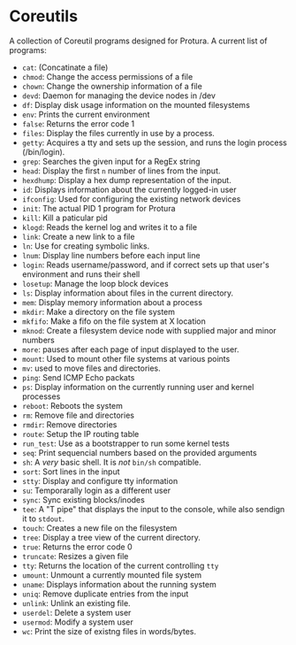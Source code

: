 Coreutils
=========

A collection of Coreutil programs designed for Protura. A current list of programs:

- `cat`: (Concatinate a file)
- `chmod`: Change the access permissions of a file
- `chown`: Change the ownership information of a file
- `devd`: Daemon for managing the device nodes in /dev
- `df`: Display disk usage information on the mounted filesystems
- `env`: Prints the current environment
- `false`: Returns the error code 1
- `files`: Display the files currently in use by a process.
- `getty`: Acquires a tty and sets up the session, and runs the login process (/bin/login).
- `grep`: Searches the given input for a RegEx string
- `head`: Display the first `n` number of lines from the input.
- `hexdhump`: Display a hex dump representation of the input.
- `id`: Displays information about the currently logged-in user
- `ifconfig`: Used for configuring the existing network devices
- `init`: The actual PID 1 program for Protura
- `kill`: Kill a paticular pid
- `klogd`: Reads the kernel log and writes it to a file
- `link`: Create a new link to a file
- `ln`: Use for creating symbolic links.
- `lnum`: Display line numbers before each input line
- `login`: Reads username/password, and if correct sets up that user's environment and runs their shell
- `losetup`: Manage the loop block devices
- `ls`: Display information about files in the current directory.
- `mem`: Display memory information about a process
- `mkdir`: Make a directory on the file system
- `mkfifo`: Make a fifo on the file system at X location
- `mknod`: Create a filesystem device node with supplied major and minor numbers
- `more`: pauses after each page of input displayed to the user.
- `mount`: Used to mount other file systems at various points
- `mv`: used to move files and directories.
- `ping`: Send ICMP Echo packats
- `ps`: Display information on the currently running user and kernel processes
- `reboot`: Reboots the system
- `rm`: Remove file and directories
- `rmdir`: Remove directories
- `route`: Setup the IP routing table
- `run_test`: Use as a bootstrapper to run some kernel tests
- `seq`: Print sequencial numbers based on the provided arguments
- `sh`: A *very* basic shell. It is *not* `bin/sh` compatible.
- `sort`: Sort lines in the input
- `stty`: Display and configure tty information
- `su`: Temporarally login as a different user
- `sync`: Sync existing blocks/inodes
- `tee`: A "T pipe" that displays the input to the console, while also sendign it to `stdout`.
- `touch`: Creates a new file on the filesystem
- `tree`: Display a tree view of the current directory.
- `true`: Returns the error code 0
- `truncate`: Resizes a given file
- `tty`: Returns the location of the current controlling `tty`
- `umount`: Unmount a currently mounted file system
- `uname`: Displays information about the running system
- `uniq`: Remove duplicate entries from the input
- `unlink`: Unlink an existing file.
- `userdel`: Delete a system user
- `usermod`: Modify a system user
- `wc`: Print the size of existng files in words/bytes.
